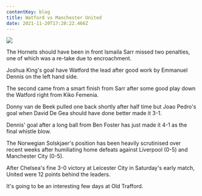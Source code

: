 ```yaml
---
contentKey: blog
title: Watford vs Manchester United
date: 2021-11-20T17:28:22.466Z
---
```

![](/img/watmanu2021.jpg)

<!--StartFragment-->

The Hornets should have been in front Ismaila Sarr missed two penalties, one of which was a re-take due to encroachment.

Joshua King's goal have Watford the lead after good work by Emmanuel Dennis on the left hand side.

The second came from a smart finish from Sarr after some good play down the Watford right from Kiko Femenia.

Donny van de Beek pulled one back shortly after half time but Joao Pedro's goal when David De Gea should have done better made it 3-1.

Dennis' goal after a long ball from Ben Foster has just made it 4-1 as the final whistle blow.

The Norwegian Solskjaer's position has been heavily scrutinised over recent weeks after humiliating home defeats against Liverpool (0-5) and Manchester City (0-5).

After Chelsea's fine 3-0 victory at Leicester City in Saturday's early match, United were 12 points behind the leaders.

It's going to be an interesting few days at Old Trafford.